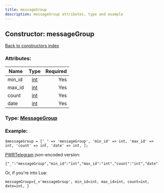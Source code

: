 ```yaml
---
title: messageGroup
description: messageGroup attributes, type and example
---
```

## Constructor: messageGroup  
[Back to constructors index](index.md)



### Attributes:

| Name     |    Type       | Required |
|----------|:-------------:|---------:|
|min\_id|[int](../types/int.md) | Yes|
|max\_id|[int](../types/int.md) | Yes|
|count|[int](../types/int.md) | Yes|
|date|[int](../types/int.md) | Yes|



### Type: [MessageGroup](../types/MessageGroup.md)


### Example:

```
$messageGroup = ['_' => 'messageGroup', 'min_id' => int, 'max_id' => int, 'count' => int, 'date' => int, ];
```  

[PWRTelegram](https://pwrtelegram.xyz) json-encoded version:

```
{"_":"messageGroup","min_id":"int","max_id":"int","count":"int","date":"int"}
```


Or, if you're into Lua:  


```
messageGroup={_='messageGroup', min_id=int, max_id=int, count=int, date=int, }

```


